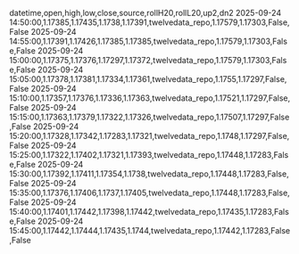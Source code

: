 datetime,open,high,low,close,source,rollH20,rollL20,up2,dn2
2025-09-24 14:50:00,1.17385,1.17435,1.1738,1.17391,twelvedata_repo,1.17579,1.17303,False,False
2025-09-24 14:55:00,1.17391,1.17426,1.17385,1.17385,twelvedata_repo,1.17579,1.17303,False,False
2025-09-24 15:00:00,1.17375,1.17376,1.17297,1.17372,twelvedata_repo,1.17579,1.17303,False,False
2025-09-24 15:05:00,1.17378,1.17381,1.17334,1.17361,twelvedata_repo,1.1755,1.17297,False,False
2025-09-24 15:10:00,1.17357,1.17376,1.17336,1.17363,twelvedata_repo,1.17521,1.17297,False,False
2025-09-24 15:15:00,1.17363,1.17379,1.17322,1.17326,twelvedata_repo,1.17507,1.17297,False,False
2025-09-24 15:20:00,1.17328,1.17342,1.17283,1.17321,twelvedata_repo,1.1748,1.17297,False,False
2025-09-24 15:25:00,1.17322,1.17402,1.17321,1.17393,twelvedata_repo,1.17448,1.17283,False,False
2025-09-24 15:30:00,1.17392,1.17411,1.17354,1.1738,twelvedata_repo,1.17448,1.17283,False,False
2025-09-24 15:35:00,1.17376,1.17406,1.1737,1.17405,twelvedata_repo,1.17448,1.17283,False,False
2025-09-24 15:40:00,1.17401,1.17442,1.17398,1.17442,twelvedata_repo,1.17435,1.17283,False,False
2025-09-24 15:45:00,1.17442,1.17444,1.17435,1.1744,twelvedata_repo,1.17442,1.17283,False,False
